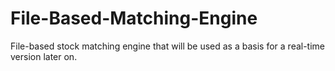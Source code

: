 # File-Based-Matching-Engine
File-based stock matching engine that will be used as a basis for a real-time version later on.
